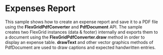 Expenses Report
===============

This sample shows how to create an expense report and save it to a PDF file using the **FlexGridPdfConverter** and **PdfDocument** API. The sample creates two FlexGrid instances (data & footer) internally and exports them to a document using the **FlexGridPdfConverter.draw** method in order to display an expense table. **drawText** and other vector graphics methods of PdfDocument are used to draw captions and expected handwritten entries.